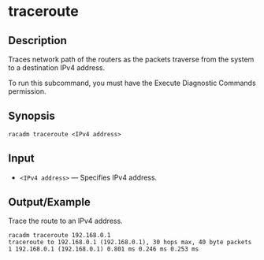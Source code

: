 # traceroute

## Description

Traces network path of the routers as the packets traverse from the system to a destination IPv4 address.

To run this subcommand, you must have the Execute Diagnostic Commands permission.

## Synopsis

```
racadm traceroute <IPv4 address>
```

## Input

- `<IPv4 address>` — Specifies IPv4 address.

## Output/Example

Trace the route to an IPv4 address.

```
racadm traceroute 192.168.0.1
traceroute to 192.168.0.1 (192.168.0.1), 30 hops max, 40 byte packets
1 192.168.0.1 (192.168.0.1) 0.801 ms 0.246 ms 0.253 ms
```